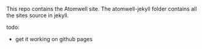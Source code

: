 This repo contains the Atomwell site.
The atomwell-jekyll folder contains all the sites source in jekyll.



todo:
 - get it working on github pages

